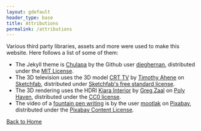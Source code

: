 ```yaml
---
layout: gdefault
header_type: base
title: Attributions
permalink: /attributions
---
```


Various third party libraries, assets and more were used to make this website. Here follows a list of some of them:

* The Jekyll theme is [Chulapa](https://dieghernan.github.io/chulapa) by the Github user [dieghernan](https://github.com/dieghernan/chulapa), distributed under the [MIT License](https://dieghernan.github.io/chulapa/license).
* The 3D television uses the 3D model [CRT TV](https://sketchfab.com/3d-models/crt-tv-9ba4baa106e64319a0b540cf0af5aa9e) by [Timothy Ahene](https://sketchfab.com/timothyahene) on [Sketchfab](https://sketchfab.com), distributed under [Sketchfab's free standard license](https://sketchfab.com/licenses).
* The 3D rendering uses the HDRI [Kiara Interior](https://polyhaven.com/a/kiara_interior) by [Greg Zaal](https://gregzaal.com/) on [Poly Haven](https://polyhaven.com), distributed under the [CC0 license](https://polyhaven.com/license).
* The video of a [fountain pen writing](https://pixabay.com/videos/writing-stale-ink-pen-poem-retro-107240/) is by the user [mootlak](https://pixabay.com/users/mootlak-10971248/) on [Pixabay](https://pixabay.com), distributed under the [Pixabay Content License](https://pixabay.com/service/license-summary/).


<div class="d-flex align-items-center justify-content-center my-5">
   <a href="{{ '/' | relative_url }}" role="button" class="btn btn-secondary">Back to Home</a>
</div>